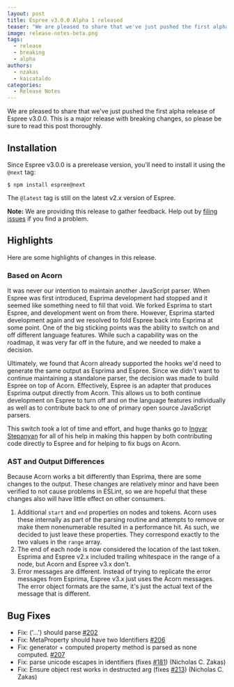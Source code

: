 ```yaml
---
layout: post
title: Espree v3.0.0 Alpha 1 released
teaser: "We are pleased to share that we've just pushed the first alpha release of Espree v3.0.0. This is a major release with breaking changes, so please be sure to read this post thoroughly."
image: release-notes-beta.png
tags:
  - release
  - breaking
  - alpha
authors:
  - nzakas
  - kaicataldo
categories:
  - Release Notes
---
```


We are pleased to share that we've just pushed the first alpha release of Espree v3.0.0. This is a major release with breaking changes, so please be sure to read this post thoroughly.

## Installation

Since Espree v3.0.0 is a prerelease version, you'll need to install it using the `@next` tag:

```
$ npm install espree@next
```

The `@latest` tag is still on the latest v2.x version of Espree.

**Note:** We are providing this release to gather feedback. Help out by [filing issues](https://github.com/eslint/espree/issues/new) if you find a problem.

## Highlights

Here are some highlights of changes in this release.

### Based on Acorn

It was never our intention to maintain another JavaScript parser. When Espree was first introduced, Esprima development had stopped and it seemed like something need to fill that void. We forked Esprima to start Espree, and development went on from there. However, Esprima started development again and we resolved to fold Espree back into Esprima at some point. One of the big sticking points was the ability to switch on and off different language features. While such a capability was on the roadmap, it was very far off in the future, and we needed to make a decision.

Ultimately, we found that Acorn already supported the hooks we'd need to generate the same output as Esprima and Espree. Since we didn't want to continue maintaining a standalone parser, the decision was made to build Espree on top of Acorn. Effectively, Espree is an adapter that produces Esprima output directly from Acorn. This allows us to both continue development on Espree to turn off and on the language features individually as well as to contribute back to one of primary open source JavaScript parsers.

This switch took a lot of time and effort, and huge thanks go to [Ingvar Stepanyan](https://twitter.com/rreverser) for all of his help in making this happen by both contributing code directly to Espree and for helping to fix bugs on Acorn.

### AST and Output Differences

Because Acorn works a bit differently than Esprima, there are some changes to the output. These changes are relatively minor and have been verified to not cause problems in ESLint, so we are hopeful that these changes also will have little effect on other consumers.

1. Additional `start` and `end` properties on nodes and tokens. Acorn uses these internally as part of the parsing routine and attempts to remove or make them nonenumerable resulted in a performance hit. As such, we decided to just leave these properties. They correspond exactly to the two values in the `range` array.
1. The end of each node is now considered the location of the last token. Esprima and Espree v2.x included trailing whitespace in the range of a node, but Acorn and Espree v3.x don't.
1. Error messages are different. Instead of trying to replicate the error messages from Esprima, Espree v3.x just uses the Acorn messages. The error object formats are the same, it's just the actual text of the message that is different.

## Bug Fixes

* Fix: ('...') should parse [#202](https://github.com/eslint/espree/issues/202)
* Fix: MetaProperty should have two Identifiers [#206](https://github.com/eslint/espree/issues/206)
* Fix: generator + computed property method is parsed as none computed. [#207](https://github.com/eslint/espree/issues/207)
* Fix: parse unicode escapes in identifiers (fixes [#181](https://github.com/eslint/espree/issues/181)) (Nicholas C. Zakas)
* Fix: Ensure object rest works in destructed arg (fixes [#213](https://github.com/eslint/espree/issues/213)) (Nicholas C. Zakas)
